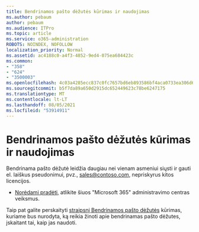 ```yaml
---
title: Bendrinamos pašto dėžutės kūrimas ir naudojimas
ms.author: pebaum
author: pebaum
ms.audience: ITPro
ms.topic: article
ms.service: o365-administration
ROBOTS: NOINDEX, NOFOLLOW
localization_priority: Normal
ms.assetid: ac4188c0-a4f3-4852-9ed4-075ea684423c
ms.common:
- "358"
- "624"
- "3500003"
ms.openlocfilehash: 4c03a4285ecc837c0fc7657bd6eb893586bf4aca0733ea306d6f6c783ff402d6
ms.sourcegitcommit: b5f7da89a650d2915dc652449623c78be6247175
ms.translationtype: MT
ms.contentlocale: lt-LT
ms.lasthandoff: 08/05/2021
ms.locfileid: "53914911"
---
```

# <a name="create-and-use-a-shared-mailbox"></a>Bendrinamos pašto dėžutės kūrimas ir naudojimas

Bendrinama pašto dėžutė leidžia daugiau nei vienam asmeniui siųsti ir gauti el. laiškus pseudonimui, pvz., sales@contoso.com, nepriskyrus kitos licencijos.
  
- [Norėdami pradėti,](https://portal.office.com/AdminPortal/Home#/AssistedGuide/addemailoptions) atlikite šiuos "Microsoft 365" administravimo centras veiksmus. 

Taip pat galite perskaityti [straipsnį Bendrinamos pašto dėžutės](https://docs.microsoft.com/microsoft-365/admin/email/create-a-shared-mailbox) kūrimas, kuriame bus nurodyta, ką reikia žinoti apie bendrinamas pašto dėžutes, įskaitant tai, kaip jas naudoti.
  